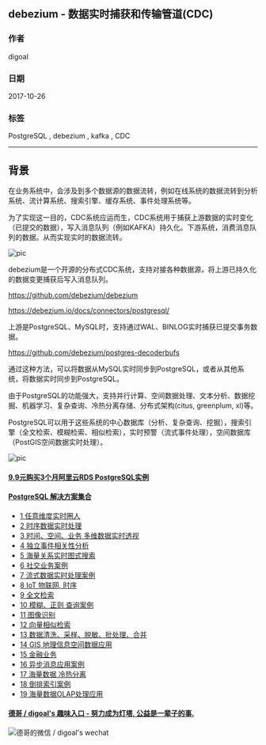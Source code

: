 ## debezium - 数据实时捕获和传输管道(CDC)  
                                   
### 作者                  
digoal                  
                  
### 日期                   
2017-10-26                  
                    
### 标签                  
PostgreSQL , debezium , kafka , CDC   
                              
----                              
                               
## 背景   
在业务系统中，会涉及到多个数据源的数据流转，例如在线系统的数据流转到分析系统、流计算系统、搜索引擎、缓存系统、事件处理系统等。  
  
为了实现这一目的，CDC系统应运而生，CDC系统用于捕获上游数据的实时变化（已提交的数据），写入消息队列（例如KAFKA）持久化。下游系统，消费消息队列的数据。从而实现实时的数据流转。  
  
![pic](20171026_01_pic_001.jpg)  
  
debezium是一个开源的分布式CDC系统，支持对接各种数据源，将上游已持久化的数据变更捕获后写入消息队列。  
  
https://github.com/debezium/debezium  
  
https://debezium.io/docs/connectors/postgresql/   
  
上游是PostgreSQL、MySQL时，支持通过WAL、BINLOG实时捕获已提交事务数据。  
  
https://github.com/debezium/postgres-decoderbufs  
  
通过这种方法，可以将数据从MySQL实时同步到PostgreSQL，或者从其他系统，将数据实时同步到PostgreSQL。  
  
由于PostgreSQL的功能强大，支持并行计算、空间数据处理、文本分析、数据挖掘、机器学习、复杂查询、冷热分离存储、分布式架构(citus, greenplum, xl)等。  
  
PostgreSQL可以用于这些系统的中心数据库（分析、复杂查询、挖掘），搜索引擎（全文检索、模糊检索、相似检索），实时预警（流式事件处理），空间数据库（PostGIS空间数据实时处理）。  
  
![pic](../201706/20170601_02_pic_002.png)  
  
  
  
  
  
  
  
  
  
  
  
  
  
  
  
  
  
  
  
  
  
  
  
  
  
  
  
  
  
  
  
  
  
  
  
  
  
  
  
  
  
  
  
  
  
  
  
  
  
  
  
  
  
  
  
  
  
#### [9.9元购买3个月阿里云RDS PostgreSQL实例](https://www.aliyun.com/database/postgresqlactivity "57258f76c37864c6e6d23383d05714ea")
  
  
#### [PostgreSQL 解决方案集合](https://yq.aliyun.com/topic/118 "40cff096e9ed7122c512b35d8561d9c8")
- [1 任意维度实时圈人](https://yq.aliyun.com/topic/118 "40cff096e9ed7122c512b35d8561d9c8")
- [2 时序数据实时处理](https://yq.aliyun.com/topic/118 "40cff096e9ed7122c512b35d8561d9c8")
- [3 时间、空间、业务 多维数据实时透视](https://yq.aliyun.com/topic/118 "40cff096e9ed7122c512b35d8561d9c8")
- [4 独立事件相关性分析](https://yq.aliyun.com/topic/118 "40cff096e9ed7122c512b35d8561d9c8")
- [5 海量关系实时图式搜索](https://yq.aliyun.com/topic/118 "40cff096e9ed7122c512b35d8561d9c8")
- [6 社交业务案例](https://yq.aliyun.com/topic/118 "40cff096e9ed7122c512b35d8561d9c8")
- [7 流式数据实时处理案例](https://yq.aliyun.com/topic/118 "40cff096e9ed7122c512b35d8561d9c8")
- [8 IoT 物联网, 时序](https://yq.aliyun.com/topic/118 "40cff096e9ed7122c512b35d8561d9c8")
- [9 全文检索](https://yq.aliyun.com/topic/118 "40cff096e9ed7122c512b35d8561d9c8")
- [10 模糊、正则 查询案例](https://yq.aliyun.com/topic/118 "40cff096e9ed7122c512b35d8561d9c8")
- [11 图像识别](https://yq.aliyun.com/topic/118 "40cff096e9ed7122c512b35d8561d9c8")
- [12 向量相似检索](https://yq.aliyun.com/topic/118 "40cff096e9ed7122c512b35d8561d9c8")
- [13 数据清洗、采样、脱敏、批处理、合并](https://yq.aliyun.com/topic/118 "40cff096e9ed7122c512b35d8561d9c8")
- [14 GIS 地理信息空间数据应用](https://yq.aliyun.com/topic/118 "40cff096e9ed7122c512b35d8561d9c8")
- [15 金融业务](https://yq.aliyun.com/topic/118 "40cff096e9ed7122c512b35d8561d9c8")
- [16 异步消息应用案例](https://yq.aliyun.com/topic/118 "40cff096e9ed7122c512b35d8561d9c8")
- [17 海量数据 冷热分离](https://yq.aliyun.com/topic/118 "40cff096e9ed7122c512b35d8561d9c8")
- [18 倒排索引案例](https://yq.aliyun.com/topic/118 "40cff096e9ed7122c512b35d8561d9c8")
- [19 海量数据OLAP处理应用](https://yq.aliyun.com/topic/118 "40cff096e9ed7122c512b35d8561d9c8")
  
  
#### [德哥 / digoal's 趣味入口 - 努力成为灯塔, 公益是一辈子的事.](https://github.com/digoal/blog/blob/master/README.md "22709685feb7cab07d30f30387f0a9ae")
  
  
![德哥的微信 / digoal's wechat](../pic/digoal_weixin.jpg "f7ad92eeba24523fd47a6e1a0e691b59")
  

